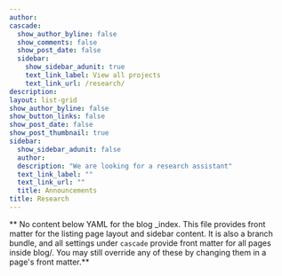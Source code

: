 ```yaml
---
author: 
cascade:
  show_author_byline: false
  show_comments: false
  show_post_date: false
  sidebar:
    show_sidebar_adunit: true
    text_link_label: View all projects
    text_link_url: /research/
description: 
layout: list-grid
show_author_byline: false
show_button_links: false
show_post_date: false
show_post_thumbnail: true
sidebar:
  show_sidebar_adunit: false
  author: 
  description: "We are looking for a research assistant"
  text_link_label: ""
  text_link_url: ""
  title: Announcements 
title: Research  
---
```


** No content below YAML for the blog _index. This file provides front matter for the listing page layout and sidebar content. It is also a branch bundle, and all settings under `cascade` provide front matter for all pages inside blog/. You may still override any of these by changing them in a page's front matter.**

